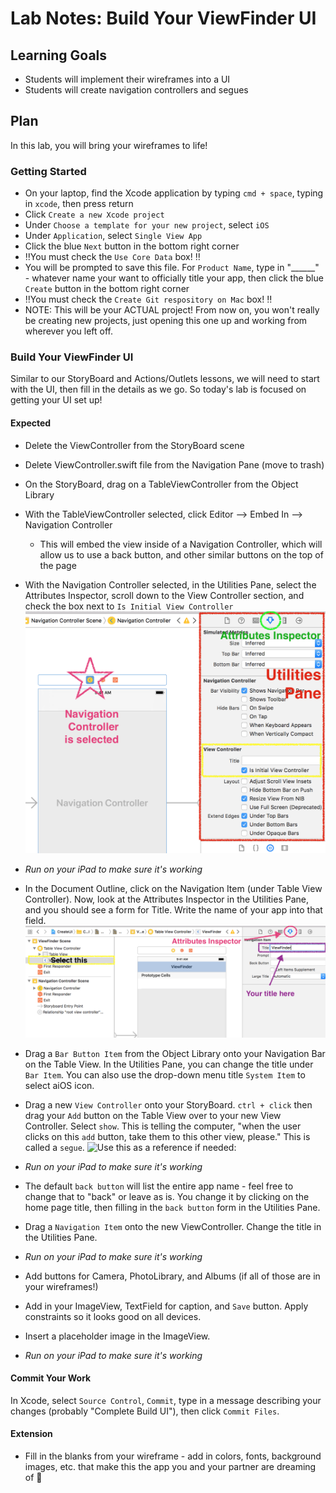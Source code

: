 # Lab Notes: Build Your ViewFinder UI

## Learning Goals

* Students will implement their wireframes into a UI
* Students will create navigation controllers and segues


## Plan

In this lab, you will bring your wireframes to life!


### Getting Started

* On your laptop, find the Xcode application by typing `cmd + space`, typing in `xcode`, then press return
* Click `Create a new Xcode project`
* Under `Choose a template for your new project`, select `iOS`
* Under `Application`, select `Single View App`
* Click the blue `Next` button in the bottom right corner
* ‼️You must check the `Use Core Data` box! ‼️
* You will be prompted to save this file. For `Product Name`, type in "______" - whatever name your want to officially title your app, then click the blue `Create` button in the bottom right corner
* ‼️You must check the `Create Git respository on Mac` box! ‼️
* NOTE: This will be your ACTUAL project! From now on, you won't really be creating new projects, just opening this one up and working from wherever you left off.


### Build Your ViewFinder UI

Similar to our StoryBoard and Actions/Outlets lessons, we will need to start with the UI, then fill in the details as we go. So today's lab is focused on getting your UI set up!


#### Expected

* Delete the ViewController from the StoryBoard scene
* Delete ViewController.swift file from the Navigation Pane (move to trash)
* On the StoryBoard, drag on a TableViewController from the Object Library
* With the TableViewController selected, click Editor --> Embed In --> Navigation Controller
  - This will embed the view inside of a Navigation Controller, which will allow us to use a back button, and other similar buttons on the top of the page
* With the Navigation Controller selected, in the Utilities Pane, select the Attributes Inspector, scroll down to the View Controller section, and check the box next to `Is Initial View Controller`
![Use this as a reference if needed:](./slide_images/initial_view.png)

* _Run on your iPad to make sure it's working_

* In the Document Outline, click on the Navigation Item (under Table View Controller). Now, look at the Attributes Inspector in the Utilities Pane, and you should see a form for Title. Write the name of your app into that field.
![Use this as a reference if needed:](./slide_images/title_nav_item.png)

* Drag a `Bar Button Item` from the Object Library onto your Navigation Bar on the Table View. In the Utilities Pane, you can change the title under `Bar Item`. You can also use the drop-down menu title `System Item` to select aiOS icon.
* Drag a new `View Controller` onto your StoryBoard. `ctrl + click` then drag your `Add` button on the Table View over to your new View Controller. Select `show`. This is telling the computer, "when the user clicks on this `add` button, take them to this other view, please." This is called a `segue`.
![Use this as a reference if needed:](./slide_images/add_segue.gif)

* _Run on your iPad to make sure it's working_

* The default `back button` will list the entire app name - feel free to change that to "back" or leave as is. You change it by clicking on the home page title, then filling in the `back button` form in the Utilities Pane.
* Drag a `Navigation Item` onto the new ViewController. Change the title in the Utilities Pane.

* _Run on your iPad to make sure it's working_

* Add buttons for Camera, PhotoLibrary, and Albums (if all of those are in your wireframes!)
* Add in your ImageView, TextField for caption, and `Save` button. Apply constraints so it looks good on all devices.
* Insert a placeholder image in the ImageView.

* _Run on your iPad to make sure it's working_

#### Commit Your Work 

In Xcode, select `Source Control`, `Commit`, type in a message describing your changes (probably "Complete Build UI"), then click `Commit Files`.

#### Extension

* Fill in the blanks from your wireframe - add in colors, fonts, background images, etc. that make this the app you and your partner are dreaming of 💫
